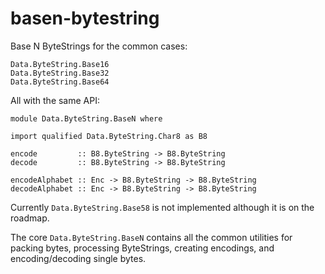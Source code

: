 # basen-bytestring

Base N ByteStrings for the common cases:

```
Data.ByteString.Base16
Data.ByteString.Base32
Data.ByteString.Base64
```

All with the same API:

```
module Data.ByteString.BaseN where

import qualified Data.ByteString.Char8 as B8

encode         :: B8.ByteString -> B8.ByteString
decode         :: B8.ByteString -> B8.ByteString

encodeAlphabet :: Enc -> B8.ByteString -> B8.ByteString
decodeAlphabet :: Enc -> B8.ByteString -> B8.ByteString
```

Currently `Data.ByteString.Base58` is not implemented although it is on the
roadmap.

The core `Data.ByteString.BaseN` contains all the common utilities for packing
bytes, processing ByteStrings, creating encodings, and encoding/decoding single
bytes.
